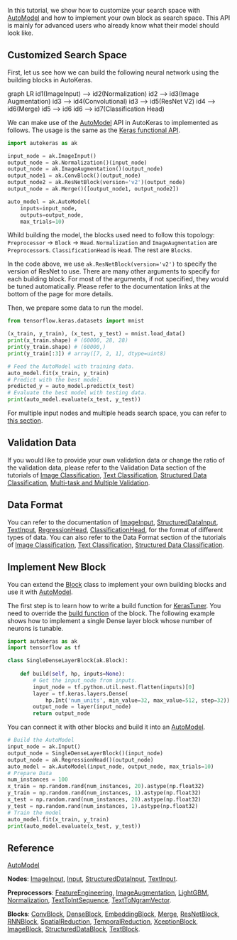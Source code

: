 In this tutorial, we show how to customize your search space with
[AutoModel](/auto_model/#automodel-class) and how to implement your own block as search space.
This API is mainly for advanced users who already know what their model should look like.

## Customized Search Space
First, let us see how we can build the following neural network using the building blocks in AutoKeras.

<div class="mermaid">
graph LR
    id1(ImageInput) --> id2(Normalization)
    id2 --> id3(Image Augmentation)
    id3 --> id4(Convolutional)
    id3 --> id5(ResNet V2)
    id4 --> id6(Merge)
    id5 --> id6
    id6 --> id7(Classification Head)
</div>

We can make use of the [AutoModel](/auto_model/#automodel-class) API in AutoKeras to implemented as follows.
The usage is the same as the [Keras functional API](https://www.tensorflow.org/guide/keras/functional).

```python
import autokeras as ak

input_node = ak.ImageInput()
output_node = ak.Normalization()(input_node)
output_node = ak.ImageAugmentation()(output_node)
output_node1 = ak.ConvBlock()(output_node)
output_node2 = ak.ResNetBlock(version='v2')(output_node)
output_node = ak.Merge()([output_node1, output_node2])

auto_model = ak.AutoModel(
    inputs=input_node, 
    outputs=output_node,
    max_trials=10)
```

Whild building the model, the blocks used need to follow this topology:
`Preprocessor` -> `Block` -> `Head`. `Normalization` and `ImageAugmentation` are `Preprocessor`s.
`ClassificationHead` is `Head`. The rest are `Block`s.

In the code above, we use `ak.ResNetBlock(version='v2')` to specify the version of ResNet to use.
There are many other arguments to specify for each building block.
For most of the arguments, if not specified, they would be tuned automatically.
Please refer to the documentation links at the bottom of the page for more details.

Then, we prepare some data to run the model.

```python
from tensorflow.keras.datasets import mnist

(x_train, y_train), (x_test, y_test) = mnist.load_data()
print(x_train.shape) # (60000, 28, 28)
print(y_train.shape) # (60000,)
print(y_train[:3]) # array([7, 2, 1], dtype=uint8)

# Feed the AutoModel with training data.
auto_model.fit(x_train, y_train)
# Predict with the best model.
predicted_y = auto_model.predict(x_test)
# Evaluate the best model with testing data.
print(auto_model.evaluate(x_test, y_test))
```

For multiple input nodes and multiple heads search space, you can refer to [this section](/tutorial/multi/#customized-search-space).

## Validation Data
If you would like to provide your own validation data or change the ratio of the validation data, please refer to
the Validation Data section of the tutorials of
[Image Classification](/tutorial/image_classification/#validation-data),
[Text Classification](/tutorial/text_classification/#validation-data),
[Structured Data Classification](/tutorial/structured_data_classification/#validation-data),
[Multi-task and Multiple Validation](/tutorial/multi/#validation-data).

## Data Format
You can refer to the documentation of
[ImageInput](/node/#imageinput-class),
[StructuredDataInput](/node/#structureddatainput-class),
[TextInput](/node/#textinput-class),
[RegressionHead](/head/#regressionhead-class),
[ClassificationHead](/head/#classificationhead-class),
for the format of different types of data.
You can also refer to the Data Format section of the tutorials of
[Image Classification](/tutorial/image_classification/#data-format),
[Text Classification](/tutorial/text_classification/#data-format),
[Structured Data Classification](/tutorial/structured_data_classification/#data-format).

## Implement New Block

You can extend the [Block](/base/#block-class) 
class to implement your own building blocks and use it with 
[AutoModel](/auto_model/#automodel-class).

The first step is to learn how to write a build function for [KerasTuner](https://keras-team.github.io/keras-tuner/#usage-the-basics).
You need to override the [build function](/base/#build-method) of the block.
The following example shows how to implement a single Dense layer block whose number of neurons is tunable.

```python
import autokeras as ak
import tensorflow as tf

class SingleDenseLayerBlock(ak.Block):
    
    def build(self, hp, inputs=None):
        # Get the input_node from inputs.
        input_node = tf.python.util.nest.flatten(inputs)[0]
        layer = tf.keras.layers.Dense(
            hp.Int('num_units', min_value=32, max_value=512, step=32))
        output_node = layer(input_node)
        return output_node
```

You can connect it with other blocks and build it into an
[AutoModel](/auto_model/#automodel-class).

```python
# Build the AutoModel
input_node = ak.Input()
output_node = SingleDenseLayerBlock()(input_node)
output_node = ak.RegressionHead()(output_node)
auto_model = ak.AutoModel(input_node, output_node, max_trials=10)
# Prepare Data
num_instances = 100
x_train = np.random.rand(num_instances, 20).astype(np.float32)
y_train = np.random.rand(num_instances, 1).astype(np.float32)
x_test = np.random.rand(num_instances, 20).astype(np.float32)
y_test = np.random.rand(num_instances, 1).astype(np.float32)
# Train the model
auto_model.fit(x_train, y_train)
print(auto_model.evaluate(x_test, y_test))
```

## Reference

[AutoModel](/auto_model/#automodel-class)

**Nodes**:
[ImageInput](/node/#imageinput-class),
[Input](/node/#input-class),
[StructuredDataInput](/node/#structureddatainput-class),
[TextInput](/node/#textinput-class).

**Preprocessors**:
[FeatureEngineering](/preprocessor/#featureengineering-class),
[ImageAugmentation](/preprocessor/#imageaugmentation-class),
[LightGBM](/preprocessor/#lightgbm-class),
[Normalization](/preprocessor/#normalization-class),
[TextToIntSequence](/preprocessor/#texttointsequence-class),
[TextToNgramVector](/preprocessor/#texttongramvector-class).

**Blocks**:
[ConvBlock](/block/#convblock-class),
[DenseBlock](/block/#denseblock-class),
[EmbeddingBlock](/block/#embeddingblock-class),
[Merge](/block/#merge-class),
[ResNetBlock](/block/#resnetblock-class),
[RNNBlock](/block/#rnnblock-class),
[SpatialReduction](/block/#spatialreduction-class),
[TemporalReduction](/block/#temporalreduction-class),
[XceptionBlock](/block/#xceptionblock-class),
[ImageBlock](/block/#imageblock-class),
[StructuredDataBlock](/block/#structureddatablock-class),
[TextBlock](/block/#textblock-class).

